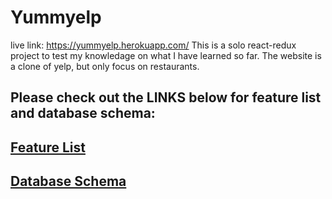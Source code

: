# Yummyelp
live link: https://yummyelp.herokuapp.com/
This is a solo react-redux project to test my knowledage on what I have learned so far.
The website is a clone of yelp, but only focus on restaurants.

## Please check out the LINKS below for feature list and database schema:
## [Feature List](https://github.com/tan004/yummyelp/wiki/Feature-List)

## [Database Schema ](https://github.com/tan004/yummyelp/wiki/Database-Schema)
